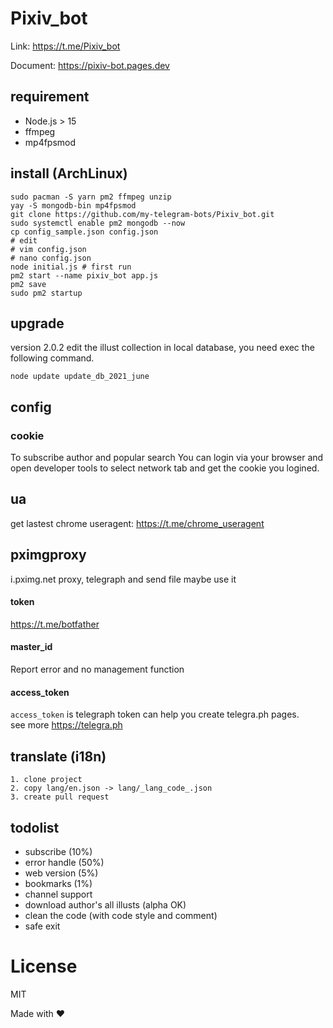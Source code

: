 # Pixiv_bot
Link: https://t.me/Pixiv_bot

Document: https://pixiv-bot.pages.dev

## requirement

- Node.js > 15
- ffmpeg
- mp4fpsmod
## install (ArchLinux)
    sudo pacman -S yarn pm2 ffmpeg unzip
    yay -S mongodb-bin mp4fpsmod
    git clone https://github.com/my-telegram-bots/Pixiv_bot.git
    sudo systemctl enable pm2 mongodb --now
    cp config_sample.json config.json
    # edit
    # vim config.json
    # nano config.json
    node initial.js # first run
    pm2 start --name pixiv_bot app.js
    pm2 save
    sudo pm2 startup
## upgrade
version 2.0.2 edit the illust collection in local database, you need exec the following command.

    node update update_db_2021_june


## config
### cookie
To subscribe author and popular search
You can login via your browser and open developer tools to select network tab and get the cookie you logined.  
## ua
get lastest chrome useragent: https://t.me/chrome_useragent
## pximgproxy
i.pximg.net proxy, telegraph and send file maybe use it
#### token
https://t.me/botfather
#### master_id
Report error and no management function
#### access_token
`access_token` is telegraph token can help you create telegra.ph pages.  
see more https://telegra.ph

## translate (i18n)
    1. clone project
    2. copy lang/en.json -> lang/_lang_code_.json
    3. create pull request

## todolist
- subscribe (10%)
- error handle (50%)
- web version (5%)
- bookmarks (1%)
- channel support
- download author's all illusts (alpha OK)
- clean the code (with code style and comment)
- safe exit
# License
MIT


Made with ❤️
